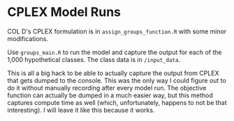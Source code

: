 # CPLEX Model Runs

COL D's CPLEX formulation is in `assign_groups_function.R` with some minor modifications.

Use `groups_main.R` to run the model and capture the output for each of the 1,000 hypothetical classes.  The class data is in `/input_data`.

This is all a big hack to be able to actually capture the output from CPLEX that gets dumped to the console.  This was the only way I could figure out to do it without manually recording after every model run.  The objective function can actually be dumped in a much easier way, but this method captures compute time as well (which, unfortunately, happens to not be that interesting).  I will leave it like this because it works.
